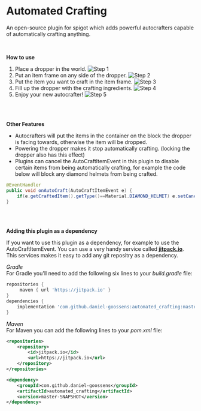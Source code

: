 # Automated Crafting
An open-source plugin for spigot which adds powerful autocrafters capable of automatically crafting anything.

<br/>

**How to use**

1) Place a dropper in the world. ![Step 1](https://i.ibb.co/Mg3hKbD/2019-08-16-16-13-13.png)
2) Put an item frame on any side of the dropper. ![Step 2](https://i.ibb.co/vccK0T8/2019-08-16-16-13-21.png)
3) Put the item you want to craft in the item frame. ![Step 3](https://i.ibb.co/fxQ3p96/2019-08-16-16-13-30.png)
4) Fill up the dropper with the crafting ingredients. ![Step 4](https://i.ibb.co/5nCPpct/2019-08-16-16-13-44.png)
5) Enjoy your new autocrafter! ![Step 5](https://i.ibb.co/6Nqq03s/2019-08-16-16-13-50.png)

<br/><br/>

**Other Features**
- Autocrafters will put the items in the container on the block the dropper is facing towards, otherwise the item will be dropped.
- Powering the dropper makes it stop automatically crafting. (locking the dropper also has this effect)
- Plugins can cancel the AutoCraftItemEvent in this plugin to disable certain items from being automatically crafting, for example the code below will block any diamond helmets from being crafted.
```java
@EventHandler
public void onAutoCraft(AutoCraftItemEvent e) {
    if(e.getCraftedItem().getType()==Material.DIAMOND_HELMET) e.setCancelled(true);
}
```

<br/> <br/>

**Adding this plugin as a dependency**

If you want to use this plugin as a dependency, for example to use the AutoCraftItemEvent. You can use a very handy service called [**jitpack.io**](https://jitpack.io/).<br/>
This services makes it easy to add any git repositry as a dependency.

_Gradle_<br/>
For Gradle you'll need to add the following six lines to your _build.gradle_ file:
```gradle
repositories {
     maven { url 'https://jitpack.io' }
}
dependencies {
    implementation 'com.github.daniel-goossens:automated_crafting:master-SNAPSHOT'
}
```

_Maven_<br/>
For Maven you can add the following lines to your _pom.xml_ file:
```xml
<repositories>
    <repository>
        <id>jitpack.io</id>
        <url>https://jitpack.io</url>
    </repository>
</repositories>

<dependency>
    <groupId>com.github.daniel-goossens</groupId>
    <artifactId>automated_crafting</artifactId>
    <version>master-SNAPSHOT</version>
</dependency>
```